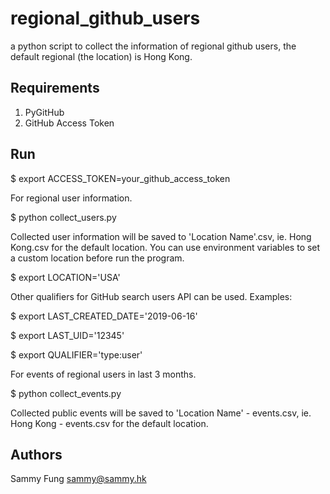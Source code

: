 # regional_github_users

a python script to collect the information of regional github users, the default regional (the location) is Hong Kong.

## Requirements

1. PyGitHub
2. GitHub Access Token

## Run

$ export ACCESS_TOKEN=your_github_access_token

For regional user information.   

$ python collect_users.py

Collected user information will be saved to 'Location Name'.csv, ie. Hong Kong.csv for the default location. You can use environment variables to set a custom location before run the program.

$ export LOCATION='USA'

Other qualifiers for GitHub search users API can be used. Examples:

$ export LAST_CREATED_DATE='2019-06-16'

$ export LAST_UID='12345'

$ export QUALIFIER='type:user'

For events of regional users in last 3 months.

$ python collect_events.py

Collected public events will be saved to 'Location Name' - events.csv, ie. Hong Kong - events.csv for the default location.

## Authors

Sammy Fung <sammy@sammy.hk>
